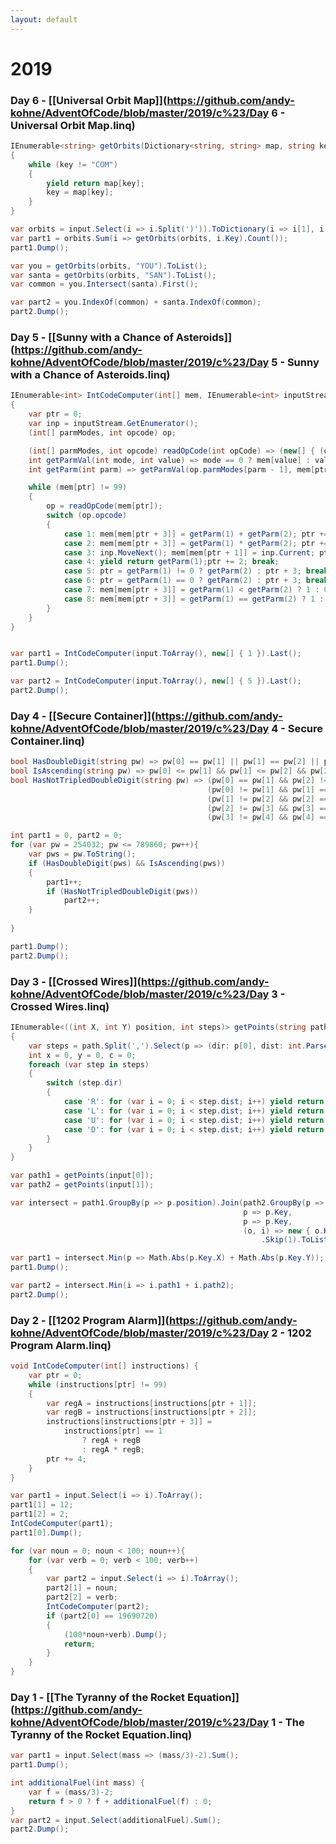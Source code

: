 ```yaml
---
layout: default
---
```

# 2019



### Day 6 - [[Universal Orbit Map]](https://github.com/andy-kohne/AdventOfCode/blob/master/2019/c%23/Day 6 - Universal Orbit Map.linq) <a class="linqpad" href="https://raw.githubusercontent.com/andy-kohne/AdventOfCode/master/2019/c%23/Day 6 - Universal Orbit Map.linq"  title="Download LinqPad script" download><img src="LINQPad.png" alt=""/></a>

```csharp
IEnumerable<string> getOrbits(Dictionary<string, string> map, string key)
{
	while (key != "COM")
	{
		yield return map[key];
		key = map[key];
	}
}

var orbits = input.Select(i => i.Split(')')).ToDictionary(i => i[1], i => i[0]);
var part1 = orbits.Sum(i => getOrbits(orbits, i.Key).Count());
part1.Dump();

var you = getOrbits(orbits, "YOU").ToList();
var santa = getOrbits(orbits, "SAN").ToList();
var common = you.Intersect(santa).First();

var part2 = you.IndexOf(common) + santa.IndexOf(common);
part2.Dump();
```


### Day 5 - [[Sunny with a Chance of Asteroids]](https://github.com/andy-kohne/AdventOfCode/blob/master/2019/c%23/Day 5 - Sunny with a Chance of Asteroids.linq) <a class="linqpad" href="https://raw.githubusercontent.com/andy-kohne/AdventOfCode/master/2019/c%23/Day 5 - Sunny with a Chance of Asteroids.linq"  title="Download LinqPad script" download><img src="LINQPad.png" alt=""/></a>

```csharp
IEnumerable<int> IntCodeComputer(int[] mem, IEnumerable<int> inputStream)
{
	var ptr = 0;
	var inp = inputStream.GetEnumerator();
	(int[] parmModes, int opcode) op;

	(int[] parmModes, int opcode) readOpCode(int opCode) => (new[] { (opCode / 100) % 10, (opCode / 1000) % 10, (opCode / 10000) % 10 }, opCode % 100);
	int getParmVal(int mode, int value) => mode == 0 ? mem[value] : value;
	int getParm(int parm) => getParmVal(op.parmModes[parm - 1], mem[ptr + parm]);

	while (mem[ptr] != 99)
	{
		op = readOpCode(mem[ptr]);
		switch (op.opcode)
		{
			case 1: mem[mem[ptr + 3]] = getParm(1) + getParm(2); ptr += 4; break;
			case 2: mem[mem[ptr + 3]] = getParm(1) * getParm(2); ptr += 4; break;
			case 3: inp.MoveNext();	mem[mem[ptr + 1]] = inp.Current; ptr += 2; break;
			case 4: yield return getParm(1);ptr += 2; break;
			case 5: ptr = getParm(1) != 0 ? getParm(2) : ptr + 3; break;
			case 6: ptr = getParm(1) == 0 ? getParm(2) : ptr + 3; break;
			case 7: mem[mem[ptr + 3]] = getParm(1) < getParm(2) ? 1 : 0; ptr += 4; break;
			case 8: mem[mem[ptr + 3]] = getParm(1) == getParm(2) ? 1 : 0;ptr += 4; break;
		}
	}
}


var part1 = IntCodeComputer(input.ToArray(), new[] { 1 }).Last();
part1.Dump();

var part2 = IntCodeComputer(input.ToArray(), new[] { 5 }).Last();
part2.Dump();
```


### Day 4 - [[Secure Container]](https://github.com/andy-kohne/AdventOfCode/blob/master/2019/c%23/Day 4 - Secure Container.linq) <a class="linqpad" href="https://raw.githubusercontent.com/andy-kohne/AdventOfCode/master/2019/c%23/Day 4 - Secure Container.linq"  title="Download LinqPad script" download><img src="LINQPad.png" alt=""/></a>

```csharp
bool HasDoubleDigit(string pw) => pw[0] == pw[1] || pw[1] == pw[2] || pw[2] == pw[3] || pw[3] ==pw[4] || pw[4] == pw[5];
bool IsAscending(string pw) => pw[0] <= pw[1] && pw[1] <= pw[2] && pw[2] <= pw[3] && pw[3] <= pw[4] && pw[4] <= pw[5];
bool HasNotTripledDoubleDigit(string pw) => (pw[0] == pw[1] && pw[2] != pw[1]) ||
											(pw[0] != pw[1] && pw[1] == pw[2] && pw[2] != pw[3]) ||
											(pw[1] != pw[2] && pw[2] == pw[3] && pw[3] != pw[4]) ||
											(pw[2] != pw[3] && pw[3] == pw[4] && pw[4] != pw[5]) ||
											(pw[3] != pw[4] && pw[4] == pw[5]);

int part1 = 0, part2 = 0;
for (var pw = 254032; pw <= 789860; pw++){
	var pws = pw.ToString();
	if (HasDoubleDigit(pws) && IsAscending(pws))
	{
		part1++;
		if (HasNotTripledDoubleDigit(pws))
			part2++;
	}
	
}

part1.Dump();
part2.Dump();
```


### Day 3 - [[Crossed Wires]](https://github.com/andy-kohne/AdventOfCode/blob/master/2019/c%23/Day 3 - Crossed Wires.linq) <a class="linqpad" href="https://raw.githubusercontent.com/andy-kohne/AdventOfCode/master/2019/c%23/Day 3 - Crossed Wires.linq"  title="Download LinqPad script" download><img src="LINQPad.png" alt=""/></a>

```csharp
IEnumerable<((int X, int Y) position, int steps)> getPoints(string path)
{
	var steps = path.Split(',').Select(p => (dir: p[0], dist: int.Parse(p.Substring(1))));
	int x = 0, y = 0, c = 0; 
	foreach (var step in steps)
	{
		switch (step.dir)
		{
			case 'R': for (var i = 0; i < step.dist; i++) yield return ((x++, y), c++); break;
			case 'L': for (var i = 0; i < step.dist; i++) yield return ((x--, y), c++); break;
			case 'U': for (var i = 0; i < step.dist; i++) yield return ((x, y++), c++); break;
			case 'D': for (var i = 0; i < step.dist; i++) yield return ((x, y--), c++); break;
		}
	}
}

var path1 = getPoints(input[0]);
var path2 = getPoints(input[1]);

var intersect = path1.GroupBy(p => p.position).Join(path2.GroupBy(p => p.position), 
													p => p.Key, 
													p => p.Key, 
													(o, i) => new { o.Key, path1 = o.Min(s => s.steps), path2 = i.Min(s => s.steps) })
														.Skip(1).ToList();

var part1 = intersect.Min(p => Math.Abs(p.Key.X) + Math.Abs(p.Key.Y));
part1.Dump();

var part2 = intersect.Min(i => i.path1 + i.path2);
part2.Dump();
```


### Day 2 - [[1202 Program Alarm]](https://github.com/andy-kohne/AdventOfCode/blob/master/2019/c%23/Day 2 - 1202 Program Alarm.linq) <a class="linqpad" href="https://raw.githubusercontent.com/andy-kohne/AdventOfCode/master/2019/c%23/Day 2 - 1202 Program Alarm.linq"  title="Download LinqPad script" download><img src="LINQPad.png" alt=""/></a>

```csharp
void IntCodeComputer(int[] instructions) {
	var ptr = 0;
	while (instructions[ptr] != 99)
	{
		var regA = instructions[instructions[ptr + 1]];
		var regB = instructions[instructions[ptr + 2]];
		instructions[instructions[ptr + 3]] =
			instructions[ptr] == 1
				? regA + regB
				: regA * regB;
		ptr += 4;
	}	
}

var part1 = input.Select(i => i).ToArray();
part1[1] = 12;
part1[2] = 2;
IntCodeComputer(part1);
part1[0].Dump();

for (var noun = 0; noun < 100; noun++){
	for (var verb = 0; verb < 100; verb++)
	{
		var part2 = input.Select(i => i).ToArray();
		part2[1] = noun;
		part2[2] = verb;
		IntCodeComputer(part2);
		if (part2[0] == 19690720)
		{
			(100*noun+verb).Dump();
			return;
		}
	}
}
```


### Day 1 - [[The Tyranny of the Rocket Equation]](https://github.com/andy-kohne/AdventOfCode/blob/master/2019/c%23/Day 1 - The Tyranny of the Rocket Equation.linq) <a class="linqpad" href="https://raw.githubusercontent.com/andy-kohne/AdventOfCode/master/2019/c%23/Day 1 - The Tyranny of the Rocket Equation.linq"  title="Download LinqPad script" download><img src="LINQPad.png" alt=""/></a>

```csharp
var part1 = input.Select(mass => (mass/3)-2).Sum();
part1.Dump();

int additionalFuel(int mass) {
	var f = (mass/3)-2;
	return f > 0 ? f + additionalFuel(f) : 0;
}
var part2 = input.Select(additionalFuel).Sum();
part2.Dump();
```